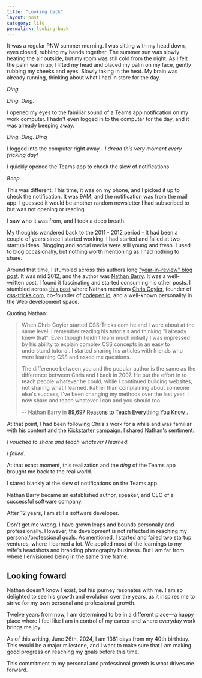 ```yaml
---
title: "Looking back"
layout: post
category: life
permalink: looking-back
---
```


It was a regular PNW summer morning. I was sitting with my head down, eyes closed, rubbing my hands together. The summer sun was slowly heating the air outside, but my room was still cold from the night. As I felt the palm warm up, I lifted my head and placed my palm on my face, gently rubbing my cheeks and eyes. Slowly taking in the heat. My brain was already running, thinking about what I had in store for the day. 

*Ding.*

*Ding. Ding.*

I opened my eyes to the familiar sound of a Teams app notification on my work computer. I hadn't even logged in to the computer for the day, and it was already beeping away. 

*Ding. Ding. Ding*

I logged into the computer right away - *I dread this very moment every fricking day!*

I quickly opened the Teams app to check the slew of notifications. 

*Beep.*

This was different. This time, it was on my phone, and I picked it up to check the notification. It was 9AM, and the notification was from the mail app. I guessed it would be another random newsletter I had subscribed to but was not opening or reading.

I saw who it was from, and I took a deep breath. 

My thoughts wandered back to the 2011 - 2012 period - It had been a couple of years since I started working. I had started and failed at two startup ideas. Blogging and social media were still young and fresh. I used to blog occasionally, but nothing worth mentioning as I had nothing to share. 

Around that time, I stumbled across this authors long ["year-in-review" blog post](https://nathanbarry.com/2011-review/). It was mid 2012, and the author was [Nathan Barry](https://nathanbarry.com). It was a well-written post. I found it fascinating and started consuming his other posts. I stumbled across [this post](https://nathanbarry.com/89697-reasons-to-teach/) where Nathan mentions [Chris Coyier](https://chriscoyier.net/), founder of [css-tricks.com](https://css-tricks.com/), co-founder of [codepen.io](https://codepen.io/), and a well-known personality in the Web development space. 

Quoting Nathan:

> When Chris Coyier started CSS-Tricks.com he and I were about at the same level. I remember reading his tutorials and thinking "I already knew that". Even though I didn't learn much initially I was impressed by his ability to explain complex CSS concepts in an easy to understand tutorial. I started sharing his articles with friends who were learning CSS and asked me questions.
>
> The difference between you and the popular author is the same as the difference between Chris and I back in 2007. He put the effort in to teach people whatever he could, while I continued building websites, not sharing what I learned. Rather than complaining about someone else's success, I've been changing my methods over the last year. I now share and teach whatever I can and you should too.
>
> -- Nathan Barry in [89,697 Reasons to Teach Everything You Know . ](https://nathanbarry.com/89697-reasons-to-teach/)


At that point, I had been following Chris's work for a while and was familiar with his content and the [Kickstarter campaign](https://www.kickstarter.com/projects/chriscoyier/screencasting-a-complete-redesign). I shared Nathan's sentiment. 

*I vouched to share and teach whatever I learned.*

*I failed.*

At that exact moment, this realization and the *ding* of the Teams app brought me back to the real world. 

I stared blankly at the slew of notifications on the Teams app. 

Nathan Barry became an established author, speaker, and CEO of a successful software company. 

After 12 years, I am still a software developer. 

Don't get me wrong. I have grown leaps and bounds personally and professionally. However, the development is not reflected in reaching my personal/professional goals. As mentioned, I started and failed two startup ventures, where I learned a lot. We applied most of the learnings to my wife's headshots and branding photography business. But I am far from where I envisioned being in the same time frame. 

## Looking foward

Nathan doesn't know I exist, but his journey resonates with me. I am so delighted to see his growth and evolution over the years, as it inspires me to strive for my own personal and professional growth. 

Twelve years from now, I am determined to be in a different place—a happy place where I feel like I am in control of my career and where everyday work brings me joy. 

As of this writing, June 26th, 2024, I am 1381 days from my 40th birthday. This would be a major milestone, and I want to make sure that I am making good progress on reaching my goals before this time. 

This commitment to my personal and professional growth is what drives me forward.
